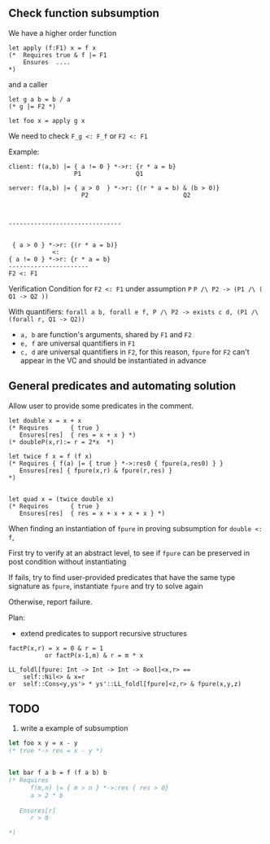 ## Check function subsumption

We have a higher order function

```
let apply (f:F1) x = f x
(*  Requires true & f |= F1
    Ensures  ....
*)
```

and a caller

```
let g a b = b / a
(* g |= F2 *)

let foo x = apply g x
```

We need to check `F_g <: F_f` or `F2 <: F1`

Example:
```
client: f(a,b) |= { a != 0 } *->r: {r * a = b}
                  P1               Q1

server: f(a,b) |= { a > 0  } *->r: {(r * a = b) & (b > 0)}
                    P2                          Q2



-------------------------------


 { a > 0 } *->r: {(r * a = b)}
            <:
{ a != 0 } *->r: {r * a = b}
----------------------
F2 <: F1

```




Verification Condition for `F2 <: F1` under assumption `P`
`P /\ P2 -> (P1 /\ ( Q1 -> Q2 ))`

With quantifiers:
`forall a b, forall e f, P /\ P2 -> exists c d, (P1 /\ (forall r, Q1 -> Q2))`
- `a, b` are function's arguments, shared by `F1` and `F2`
- `e, f` are universal quantifiers in `F1`
- `c, d` are universal quantifiers in `F2`, for this reason, `fpure` for `F2` can't appear in the VC and should be instantiated in advance

## General predicates and automating solution

Allow user to provide some predicates in the comment.

```
let double x = x + x
(* Requires      { true }
   Ensures[res]  { res = x + x } *)
(* doubleP(x,r):= r = 2*x  *)

let twice f x = f (f x)
(* Requires { f(a) |= { true } *->:res0 { fpure(a,res0) } }
   Ensures[res] { fpure(x,r) & fpure(r,res) }
*)


let quad x = (twice double x)
(* Requires      { true }
   Ensures[res]  { res = x + x + x + x } *)
```

When finding an instantiation of `fpure` in proving subsumption for `double <: f`,

First try to verify at an abstract level, to see if `fpure` can be preserved in post condition without instantiating

If fails, try to find user-provided predicates that have the same type signature as `fpure`, instantiate `fpure` and try to solve again

Otherwise, report failure.



Plan:
- extend predicates to support recursive structures
```
factP(x,r) = x = 0 & r = 1
          or factP(x-1,m) & r = m * x

LL_foldl[fpure: Int -> Int -> Int -> Bool]<x,r> == 
    self::Nil<> & x=r
or  self::Cons<y,ys'> * ys'::LL_foldl[fpure]<z,r> & fpure(x,y,z)
```





## TODO

1. write a example of subsumption


```OCaml
let foo x y = x - y
(* true *-> res = x - y *)


let bar f a b = f (f a b) b
(* Requires 
      f(m,n) |= { m > n } *->:res { res > 0}
      a > 2 * b
      
   Ensures[r]
      r > 0

*)
```